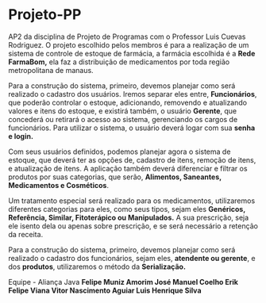# Projeto-PP
AP2 da disciplina de Projeto de Programas com o Professor Luis Cuevas Rodriguez.
O projeto escolhido pelos membros é para a realização de um sistema de controle de estoque de farmácia, a farmácia escolhida é a **Rede FarmaBom,** ela faz a distribuição de medicamentos por toda região metropolitana de manaus.

Para a construção do sistema, primeiro, devemos planejar como será realizado o cadastro dos usuários. Iremos separar eles entre, **Funcionários**, que poderão controlar o estoque, adicionando, removendo e atualizando valores e itens do estoque, e existirá também, o usuário **Gerente**, que concederá ou retirará o acesso ao sistema, gerenciando os cargos de funcionários. Para utilizar o sistema, o usuário deverá logar com sua **senha e login.**

Com seus usuários definidos, podemos planejar agora o sistema de estoque, que deverá ter as opções de, cadastro de itens, remoção de itens, e atualização de itens. A aplicação também deverá diferenciar e filtrar os produtos por suas categorias, que serão, **Alimentos, Saneantes, Medicamentos e Cosméticos**.

Um tratamento especial será realizado para os medicamentos, utilizaremos diferentes categorias para eles, como seus tipos, sejam eles **Genéricos, Referência, Similar, Fitoterápico ou Manipulados.** A sua prescrição, seja ele isento dela ou apenas sobre prescrição, e se será necessário a retenção da receita.

Para a construção do sistema, primeiro, devemos planejar como será realizado o cadastro dos funcionários, sejam eles, **atendente ou gerente**, e dos **produtos**, utilizaremos o método da **Serialização.**

Equipe - Aliança Java
**Felipe Muniz Amorim
José Manuel Coelho
Erik Felipe Viana
Vitor Nascimento Aguiar
Luis Henrique Silva**
